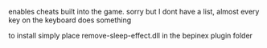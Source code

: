 enables cheats built into the game. sorry but I dont have a list, almost every key on the keyboard does something

to install simply place remove-sleep-effect.dll in the bepinex plugin folder